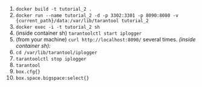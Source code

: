 1. `docker build -t tutorial_2 .`
2. `docker run --name tutorial_2 -d -p 3302:3301 -p 8090:8080 -v {current_path}/data:/var/lib/tarantool tutorial_2`
3. `docker exec -i -t tutorial_2 sh`
4. (inside container sh) `tarantoolctl start iplogger`
5. (from your machine) `curl http://localhost:8090/` several times.
_(inside container sh):_
6. `cd /var/lib/tarantool/iplogger`
7. `tarantoolctl stop iplogger`
8. `tarantool`
9. `box.cfg{}`
10. `box.space.bigspace:select{}`
